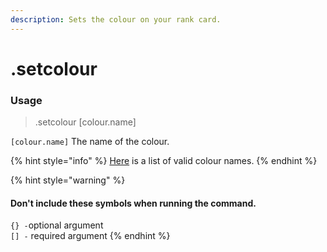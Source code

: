 ```yaml
---
description: Sets the colour on your rank card.
---
```


# .setcolour

### Usage

> .setcolour \[colour.name\]

`[colour.name]` The name of the colour.

{% hint style="info" %}
[Here](https://www.w3schools.com/colors/colors_names.asp) is a list of valid colour names.
{% endhint %}

{% hint style="warning" %}
#### Don't include these symbols when running the command.

`{} -`optional argument  
`[] -` required argument
{% endhint %}



